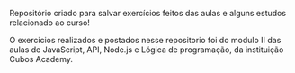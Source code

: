 Repositório criado para salvar exercícios feitos das aulas e alguns estudos relacionado ao curso!

O exercicios realizados e postados nesse repositorio foi do modulo II das aulas de JavaScript, API, Node.js e Lógica de programação, da instituição Cubos Academy.

